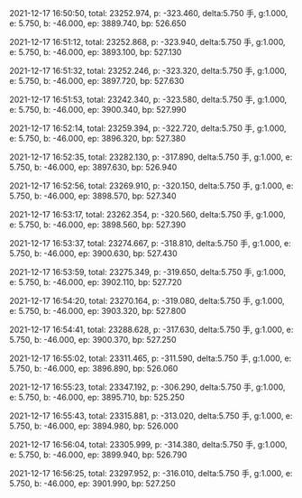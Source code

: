 2021-12-17 16:50:50, total: 23252.974, p: -323.460, delta:5.750 手, g:1.000, e: 5.750, b: -46.000, ep: 3889.740, bp: 526.650

2021-12-17 16:51:12, total: 23252.868, p: -323.940, delta:5.750 手, g:1.000, e: 5.750, b: -46.000, ep: 3893.100, bp: 527.130

2021-12-17 16:51:32, total: 23252.246, p: -323.320, delta:5.750 手, g:1.000, e: 5.750, b: -46.000, ep: 3897.720, bp: 527.630

2021-12-17 16:51:53, total: 23242.340, p: -323.580, delta:5.750 手, g:1.000, e: 5.750, b: -46.000, ep: 3900.340, bp: 527.990

2021-12-17 16:52:14, total: 23259.394, p: -322.720, delta:5.750 手, g:1.000, e: 5.750, b: -46.000, ep: 3896.320, bp: 527.380

2021-12-17 16:52:35, total: 23282.130, p: -317.890, delta:5.750 手, g:1.000, e: 5.750, b: -46.000, ep: 3897.630, bp: 526.940

2021-12-17 16:52:56, total: 23269.910, p: -320.150, delta:5.750 手, g:1.000, e: 5.750, b: -46.000, ep: 3898.570, bp: 527.340

2021-12-17 16:53:17, total: 23262.354, p: -320.560, delta:5.750 手, g:1.000, e: 5.750, b: -46.000, ep: 3898.560, bp: 527.390

2021-12-17 16:53:37, total: 23274.667, p: -318.810, delta:5.750 手, g:1.000, e: 5.750, b: -46.000, ep: 3900.630, bp: 527.430

2021-12-17 16:53:59, total: 23275.349, p: -319.650, delta:5.750 手, g:1.000, e: 5.750, b: -46.000, ep: 3902.110, bp: 527.720

2021-12-17 16:54:20, total: 23270.164, p: -319.080, delta:5.750 手, g:1.000, e: 5.750, b: -46.000, ep: 3903.320, bp: 527.800

2021-12-17 16:54:41, total: 23288.628, p: -317.630, delta:5.750 手, g:1.000, e: 5.750, b: -46.000, ep: 3900.370, bp: 527.250

2021-12-17 16:55:02, total: 23311.465, p: -311.590, delta:5.750 手, g:1.000, e: 5.750, b: -46.000, ep: 3896.890, bp: 526.060

2021-12-17 16:55:23, total: 23347.192, p: -306.290, delta:5.750 手, g:1.000, e: 5.750, b: -46.000, ep: 3895.710, bp: 525.250

2021-12-17 16:55:43, total: 23315.881, p: -313.020, delta:5.750 手, g:1.000, e: 5.750, b: -46.000, ep: 3894.980, bp: 526.000

2021-12-17 16:56:04, total: 23305.999, p: -314.380, delta:5.750 手, g:1.000, e: 5.750, b: -46.000, ep: 3899.940, bp: 526.790

2021-12-17 16:56:25, total: 23297.952, p: -316.010, delta:5.750 手, g:1.000, e: 5.750, b: -46.000, ep: 3901.990, bp: 527.250
